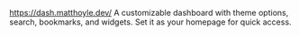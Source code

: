 https://dash.matthoyle.dev/
A customizable dashboard with theme options, search, bookmarks, and widgets. Set it as your homepage for quick access.
